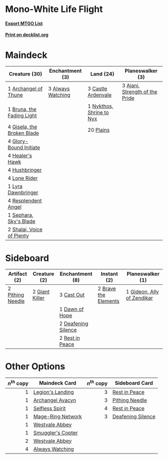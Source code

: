 # Mono-White Life Flight

#### [Export MTGO List](../collection/Mono-White%20Life%20Flight/Mono-White%20Life%20Flight.txt)
#### [Print on decklist.org](http://decklist.org/?deckmain=3%09Ajani,%20Strength%20of%20the%20Pride%0A3%09Always%20Watching%0A1%09Archangel%20of%20Thune%0A1%09Bruna,%20the%20Fading%20Light%0A3%09Castle%20Ardenvale%0A4%09Gisela,%20the%20Broken%20Blade%0A4%09Glory-Bound%20Initiate%0A4%09Healer's%20Hawk%0A4%09Hushbringer%0A4%09Lone%20Rider%0A1%09Lyra%20Dawnbringer%0A1%09Nykthos,%20Shrine%20to%20Nyx%0A20%09Plains%0A4%09Resplendent%20Angel%0A1%09Sephara,%20Sky's%20Blade%0A2%09Shalai,%20Voice%20of%20Plenty&deckside=2%09Brave%20the%20Elements%0A3%09Cast%20Out%0A1%09Dawn%20of%20Hope%0A2%09Deafening%20Silence%0A2%09Giant%20Killer%0A1%09Gideon,%20Ally%20of%20Zendikar%0A2%09Pithing%20Needle%0A2%09Rest%20in%20Peace)
# Maindeck

|                                            Creature (30)                                            |                                      Enchantment (3)                                       |                                             Land (24)                                             |                                            Planeswalker (3)                                             |
|-----------------------------------------------------------------------------------------------------|--------------------------------------------------------------------------------------------|---------------------------------------------------------------------------------------------------|---------------------------------------------------------------------------------------------------------|
|1 [Archangel of Thune](http://gatherer.wizards.com/Pages/Card/Details.aspx?multiverseid=438574)      |3 [Always Watching](http://gatherer.wizards.com/Pages/Card/Details.aspx?multiverseid=456527)|3 [Castle Ardenvale](http://gatherer.wizards.com/Pages/Card/Details.aspx?multiverseid=473200)      |3 [Ajani, Strength of the Pride](http://gatherer.wizards.com/Pages/Card/Details.aspx?multiverseid=466756)|
|1 [Bruna, the Fading Light](http://gatherer.wizards.com/Pages/Card/Details.aspx?multiverseid=414304) |                                                                                            |1 [Nykthos, Shrine to Nyx](http://gatherer.wizards.com/Pages/Card/Details.aspx?multiverseid=373713)|                                                                                                         |
|4 [Gisela, the Broken Blade](http://gatherer.wizards.com/Pages/Card/Details.aspx?multiverseid=414319)|                                                                                            |20 [Plains](http://gatherer.wizards.com/Pages/Card/Details.aspx?multiverseid=439856)               |                                                                                                         |
|4 [Glory-Bound Initiate](http://gatherer.wizards.com/Pages/Card/Details.aspx?multiverseid=426718)    |                                                                                            |                                                                                                   |                                                                                                         |
|4 [Healer's Hawk](http://gatherer.wizards.com/Pages/Card/Details.aspx?multiverseid=452764)           |                                                                                            |                                                                                                   |                                                                                                         |
|4 [Hushbringer](http://gatherer.wizards.com/Pages/Card/Details.aspx?multiverseid=472980)             |                                                                                            |                                                                                                   |                                                                                                         |
|4 [Lone Rider](http://gatherer.wizards.com/Pages/Card/Details.aspx?multiverseid=414324)              |                                                                                            |                                                                                                   |                                                                                                         |
|1 [Lyra Dawnbringer](http://gatherer.wizards.com/Pages/Card/Details.aspx?multiverseid=442914)        |                                                                                            |                                                                                                   |                                                                                                         |
|4 [Resplendent Angel](http://gatherer.wizards.com/Pages/Card/Details.aspx?multiverseid=447170)       |                                                                                            |                                                                                                   |                                                                                                         |
|1 [Sephara, Sky's Blade](http://gatherer.wizards.com/Pages/Card/Details.aspx?multiverseid=466790)    |                                                                                            |                                                                                                   |                                                                                                         |
|2 [Shalai, Voice of Plenty](http://gatherer.wizards.com/Pages/Card/Details.aspx?multiverseid=442923) |                                                                                            |                                                                                                   |                                                                                                         |


# Sideboard

|                                       Artifact (2)                                        |                                      Creature (2)                                       |                                       Enchantment (8)                                        |                                          Instant (2)                                          |                                          Planeswalker (1)                                           |
|-------------------------------------------------------------------------------------------|-----------------------------------------------------------------------------------------|----------------------------------------------------------------------------------------------|-----------------------------------------------------------------------------------------------|-----------------------------------------------------------------------------------------------------|
|2 [Pithing Needle](http://gatherer.wizards.com/Pages/Card/Details.aspx?multiverseid=129526)|2 [Giant Killer](http://gatherer.wizards.com/Pages/Card/Details.aspx?multiverseid=472976)|3 [Cast Out](http://gatherer.wizards.com/Pages/Card/Details.aspx?multiverseid=426710)         |2 [Brave the Elements](http://gatherer.wizards.com/Pages/Card/Details.aspx?multiverseid=389450)|1 [Gideon, Ally of Zendikar](http://gatherer.wizards.com/Pages/Card/Details.aspx?multiverseid=401897)|
|                                                                                           |                                                                                         |1 [Dawn of Hope](http://gatherer.wizards.com/Pages/Card/Details.aspx?multiverseid=452758)     |                                                                                               |                                                                                                     |
|                                                                                           |                                                                                         |2 [Deafening Silence](http://gatherer.wizards.com/Pages/Card/Details.aspx?multiverseid=472972)|                                                                                               |                                                                                                     |
|                                                                                           |                                                                                         |2 [Rest in Peace](http://gatherer.wizards.com/Pages/Card/Details.aspx?multiverseid=442021)    |                                                                                               |                                                                                                     |


# Other Options

|*n*<sup>th</sup> copy|                                       Maindeck Card                                        |*n*<sup>th</sup> copy|                                       Sideboard Card                                       |
|--------------------:|--------------------------------------------------------------------------------------------|--------------------:|--------------------------------------------------------------------------------------------|
|                    1|[Legion's Landing](http://gatherer.wizards.com/Pages/Card/Details.aspx?multiverseid=435173) |                    3|[Rest in Peace](http://gatherer.wizards.com/Pages/Card/Details.aspx?multiverseid=442021)    |
|                    1|[Archangel Avacyn](http://gatherer.wizards.com/Pages/Card/Details.aspx?multiverseid=409741) |                    3|[Pithing Needle](http://gatherer.wizards.com/Pages/Card/Details.aspx?multiverseid=129526)   |
|                    1|[Selfless Spirit](http://gatherer.wizards.com/Pages/Card/Details.aspx?multiverseid=414332)  |                    4|[Rest in Peace](http://gatherer.wizards.com/Pages/Card/Details.aspx?multiverseid=442021)    |
|                    1|[Mage-Ring Network](http://gatherer.wizards.com/Pages/Card/Details.aspx?multiverseid=398533)|                    3|[Deafening Silence](http://gatherer.wizards.com/Pages/Card/Details.aspx?multiverseid=472972)|
|                    1|[Westvale Abbey](http://gatherer.wizards.com/Pages/Card/Details.aspx?multiverseid=410049)   |                     |                                                                                            |
|                    1|[Smuggler's Copter](http://gatherer.wizards.com/Pages/Card/Details.aspx?multiverseid=417808)|                     |                                                                                            |
|                    2|[Westvale Abbey](http://gatherer.wizards.com/Pages/Card/Details.aspx?multiverseid=410049)   |                     |                                                                                            |
|                    4|[Always Watching](http://gatherer.wizards.com/Pages/Card/Details.aspx?multiverseid=456527)  |                     |                                                                                            |

